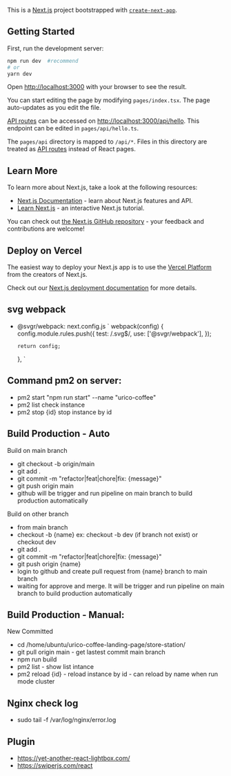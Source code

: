 This is a [Next.js](https://nextjs.org/) project bootstrapped with [`create-next-app`](https://github.com/vercel/next.js/tree/canary/packages/create-next-app).

## Getting Started

First, run the development server:

```bash
npm run dev  #recommend
# or
yarn dev
```

Open [http://localhost:3000](http://localhost:3000) with your browser to see the result.

You can start editing the page by modifying `pages/index.tsx`. The page auto-updates as you edit the file.

[API routes](https://nextjs.org/docs/api-routes/introduction) can be accessed on [http://localhost:3000/api/hello](http://localhost:3000/api/hello). This endpoint can be edited in `pages/api/hello.ts`.

The `pages/api` directory is mapped to `/api/*`. Files in this directory are treated as [API routes](https://nextjs.org/docs/api-routes/introduction) instead of React pages.

## Learn More

To learn more about Next.js, take a look at the following resources:

- [Next.js Documentation](https://nextjs.org/docs) - learn about Next.js features and API.
- [Learn Next.js](https://nextjs.org/learn) - an interactive Next.js tutorial.

You can check out [the Next.js GitHub repository](https://github.com/vercel/next.js/) - your feedback and contributions are welcome!

## Deploy on Vercel

The easiest way to deploy your Next.js app is to use the [Vercel Platform](https://vercel.com/new?utm_medium=default-template&filter=next.js&utm_source=create-next-app&utm_campaign=create-next-app-readme) from the creators of Next.js.

Check out our [Next.js deployment documentation](https://nextjs.org/docs/deployment) for more details.

## svg webpack

- @svgr/webpack: next.config.js
  `
  webpack(config) {
  config.module.rules.push({
  test: /\.svg$/,
  use: ['@svgr/webpack'],
  });

      return config;

  },
  `

## Command pm2 on server:

- pm2 start "npm run start" --name "urico-coffee"
- pm2 list check instance
- pm2 stop {id} stop instance by id

## Build Production - Auto

Build on main branch

- git checkout -b origin/main
- git add .
- git commit -m "refactor|feat|chore|fix: {message}"
- git push origin main
- github will be trigger and run pipeline on main branch to build production automatically

Build on other branch

- from main branch
- checkout -b {name} ex: checkout -b dev (if branch not exist) or checkout dev
- git add .
- git commit -m "refactor|feat|chore|fix: {message}"
- git push origin {name}
- login to github and create pull request from {name} branch to main branch
- waiting for approve and merge. It will be trigger and run pipeline on main branch to build production automatically

## Build Production - Manual:

New Committed

- cd /home/ubuntu/urico-coffee-landing-page/store-station/
- git pull origin main - get lastest commit main branch
- npm run build
- pm2 list - show list intance
- pm2 reload {id} - reload instance by id - can reload by name when run mode cluster

## Nginx check log

- sudo tail -f /var/log/nginx/error.log

## Plugin

- https://yet-another-react-lightbox.com/
- https://swiperjs.com/react

